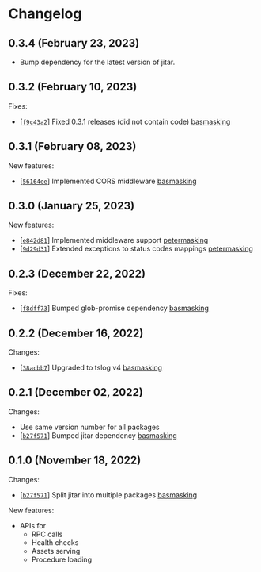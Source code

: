 
# Changelog

## 0.3.4 (February 23, 2023)

- Bump dependency for the latest version of jitar.

## 0.3.2 (February 10, 2023)

Fixes:
- \[[`f9c43a2`](https://github.com/MaskingTechnology/jitar/commit/f9c43a2)] Fixed 0.3.1 releases (did not contain code) [basmasking](https://github.com/MaskingTechnology/jitar/commit/f9c43a2)

## 0.3.1 (February 08, 2023)

New features:
- \[[`56164ee`](https://github.com/MaskingTechnology/jitar/commit/56164ee)] Implemented CORS middleware [basmasking](https://github.com/MaskingTechnology/jitar/pull/131)

## 0.3.0 (January 25, 2023)

New features:
- \[[`e842d81`](https://github.com/MaskingTechnology/jitar/commit/e842d81)] Implemented middleware support [petermasking](https://github.com/MaskingTechnology/jitar/pull/117)
- \[[`9d29d31`](https://github.com/MaskingTechnology/jitar/commit/9d29d31)] Extended exceptions to status codes mappings [petermasking](https://github.com/MaskingTechnology/jitar/pull/118)

## 0.2.3 (December 22, 2022)

Fixes:
- \[[`f8dff73`](https://github.com/MaskingTechnology/jitar/commit/f8dff73)] Bumped glob-promise dependency [basmasking](https://github.com/MaskingTechnology/jitar/pull/99)

## 0.2.2 (December 16, 2022)

Changes:
- \[[`38acbb7`](https://github.com/MaskingTechnology/jitar/commit/38acbb7)] Upgraded to tslog v4 [basmasking](https://github.com/MaskingTechnology/jitar/pull/93)

## 0.2.1 (December 02, 2022)

Changes:
- Use same version number for all packages
- \[[`b27f571`](https://github.com/MaskingTechnology/jitar/commit/b27f571)] Bumped jitar dependency [basmasking](https://github.com/MaskingTechnology/jitar/pull/60)

## 0.1.0 (November 18, 2022)

Changes:
- \[[`b27f571`](https://github.com/MaskingTechnology/jitar/commit/b27f571)] Split jitar into multiple packages [basmasking](https://github.com/MaskingTechnology/jitar/pull/60)

New features:
- APIs for
  - RPC calls
  - Health checks
  - Assets serving
  - Procedure loading
